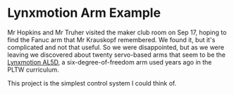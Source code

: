# Lynxmotion Arm Example

Mr Hopkins and Mr Truher visited the maker club room on Sep 17, hoping to find the Fanuc
arm that Mr Krauskopf remembered.  We found it, but it's complicated and not that useful.
So we were disappointed, but as we were leaving we discovered about twenty servo-based
arms that seem to be the [Lynxmotion AL5D](https://www.robotshop.com/en/lynxmotion-al5d-pltw-robotic-arm-assembled.html),
a six-degree-of-freedom arm used years ago in the PLTW curriculum.

This project is the simplest control system I could think of.